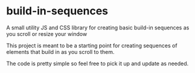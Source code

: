 # build-in-sequences
A small utility JS and CSS library for creating basic build-in sequences as you scroll or resize your window

This project is meant to be a starting point for creating sequences of elements that build in as you scroll to them.

The code is pretty simple so feel free to pick it up and update as needed.



